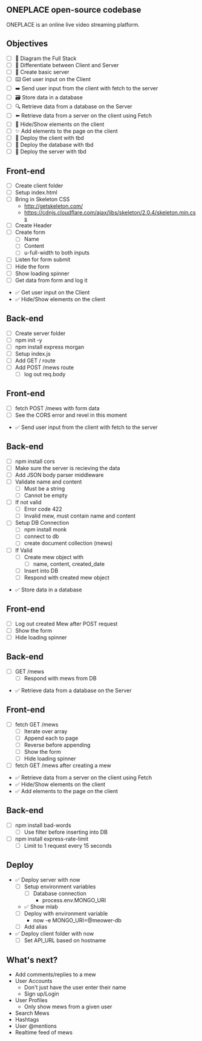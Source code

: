 ## ONEPLACE open-source codebase

ONEPLACE is an online live video streaming platform.

## Objectives

-  [ ] 📝 Diagram the Full Stack
-  [ ] 🔎 Differentiate between Client and Server
-  [ ] 🔎 Create basic server
-  [ ] ⌨️ Get user input on the Client
-  [ ] ➡️ Send user input from the client with fetch to the server
-  [ ] 🗃 Store data in a database
-  [ ] 🔍 Retrieve data from a database on the Server
-  [ ] ⬅️ Retrieve data from a server on the client using Fetch
-  [ ] 🙈 Hide/Show elements on the client
-  [ ] ✨ Add elements to the page on the client
-  [ ] 🚀 Deploy the client with tbd
-  [ ] 🚀 Deploy the database with tbd
-  [ ] 🚀 Deploy the server with tbd

## Front-end

-  [ ] Create client folder
-  [ ] Setup index.html
-  [ ] Bring in Skeleton CSS
   -  http://getskeleton.com/
   -  https://cdnjs.cloudflare.com/ajax/libs/skeleton/2.0.4/skeleton.min.css
-  [ ] Create Header
-  [ ] Create form
   -  [ ] Name
   -  [ ] Content
   -  [ ] u-full-width to both inputs
-  [ ] Listen for form submit
-  [ ] Hide the form
-  [ ] Show loading spinner
-  [ ] Get data from form and log it
-  ✅ Get user input on the Client
-  ✅ Hide/Show elements on the client

## Back-end

-  [ ] Create server folder
-  [ ] npm init -y
-  [ ] npm install express morgan
-  [ ] Setup index.js
-  [ ] Add GET / route
-  [ ] Add POST /mews route
   -  [ ] log out req.body

## Front-end

-  [ ] fetch POST /mews with form data
-  [ ] See the CORS error and revel in this moment
-  ✅ Send user input from the client with fetch to the server

## Back-end

-  [ ] npm install cors
-  [ ] Make sure the server is recieving the data
-  [ ] Add JSON body parser middleware
-  [ ] Validate name and content
   -  [ ] Must be a string
   -  [ ] Cannot be empty
-  [ ] If not valid
   -  [ ] Error code 422
   -  [ ] Invalid mew, must contain name and content
-  [ ] Setup DB Connection
   -  [ ] npm install monk
   -  [ ] connect to db
   -  [ ] create document collection (mews)
-  [ ] If Valid
   -  [ ] Create mew object with
      -  [ ] name, content, created_date
   -  [ ] Insert into DB
   -  [ ] Respond with created mew object
-  ✅ Store data in a database

## Front-end

-  [ ] Log out created Mew after POST request
-  [ ] Show the form
-  [ ] Hide loading spinner

## Back-end

-  [ ] GET /mews
   -  [ ] Respond with mews from DB
-  ✅ Retrieve data from a database on the Server

## Front-end

-  [ ] fetch GET /mews
   -  [ ] Iterate over array
   -  [ ] Append each to page
   -  [ ] Reverse before appending
   -  [ ] Show the form
   -  [ ] Hide loading spinner
-  [ ] fetch GET /mews after creating a mew
-  ✅ Retrieve data from a server on the client using Fetch
-  ✅ Hide/Show elements on the client
-  ✅ Add elements to the page on the client

## Back-end

-  [ ] npm install bad-words
   -  [ ] Use filter before inserting into DB
-  [ ] npm install express-rate-limit
   -  [ ] Limit to 1 request every 15 seconds

## Deploy

-  ✅ Deploy server with now
   -  [ ] Setup environment variables
      -  [ ] Database connection
         -  process.env.MONGO_URI
   -  ✅ Show mlab
   -  [ ] Deploy with environment variable
      -  now -e MONGO_URI=@meower-db
   -  [ ] Add alias
-  ✅ Deploy client folder with now
   -  [ ] Set API_URL based on hostname

## What's next?

-  Add comments/replies to a mew
-  User Accounts
   -  Don't just have the user enter their name
   -  Sign up/Login
-  User Profiles
   -  Only show mews from a given user
-  Search Mews
-  Hashtags
-  User @mentions
-  Realtime feed of mews
